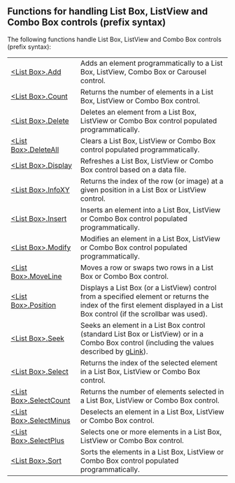 


## Functions for handling List Box, ListView and Combo Box controls (prefix syntax)
			



<a name="NOTE1"></a>
<a name="NOTE1_1"></a>
The following functions handle List Box, ListView and Combo Box controls (prefix syntax): 



|   |   |
| --- | --- |
| [&lt;List Box&gt;.Add](../WDLang1/1000017319.md) | Adds an element programmatically to a List Box, ListView, Combo Box or Carousel control. |
| [&lt;List Box&gt;.Count](../WDLang1/1000017334.md) | Returns the number of elements in a List Box, ListView or Combo Box control. |
| [&lt;List Box&gt;.Delete](../WDLang1/1000017415.md) | Deletes an element from a List Box, ListView or Combo Box control populated programmatically. |
| [&lt;List Box&gt;.DeleteAll](../WDLang1/1000017416.md) | Clears a List Box, ListView or Combo Box control populated programmatically. |
| [&lt;List Box&gt;.Display](../WDLang1/1000017318.md) | Refreshes a List Box, ListView or Combo Box control based on a data file. |
| [&lt;List Box&gt;.InfoXY](../WDLang1/1000017323.md) | Returns the index of the row (or image) at a given position in a List Box or ListView control. |
| [&lt;List Box&gt;.Insert](../WDLang1/1000017326.md) | Inserts an element into a List Box, ListView or Combo Box control populated programmatically. |
| [&lt;List Box&gt;.Modify](../WDLang1/1000017327.md) | Modifies an element in a List Box, ListView or Combo Box control populated programmatically. |
| [&lt;List Box&gt;.MoveLine](../WDLang1/1000017322.md) | Moves a row or swaps two rows in a List Box or Combo Box control. |
| [&lt;List Box&gt;.Position](../WDLang1/1000017335.md) | Displays a List Box (or a ListView) control from a specified element or returns the index of the first element displayed in a List Box control (if the scrollbar was used). |
| [&lt;List Box&gt;.Seek](../WDLang1/1000017320.md) | Seeks an element in a List Box control (standard List Box or ListView) or in a Combo Box control (including the values described by [gLink](../WDLang1/3029043.md)). |
| [&lt;List Box&gt;.Select](../WDLang1/1000017336.md) | Returns the index of the selected element in a List Box, ListView or Combo Box control. |
| [&lt;List Box&gt;.SelectCount](../WDLang1/1000017394.md) | Returns the number of elements selected in a List Box, ListView or Combo Box control. |
| [&lt;List Box&gt;.SelectMinus](../WDLang1/1000017393.md) | Deselects an element in a List Box, ListView or Combo Box control. |
| [&lt;List Box&gt;.SelectPlus](../WDLang1/1000017414.md) | Selects one or more elements in a List Box, ListView or Combo Box control. |
| [&lt;List Box&gt;.Sort](../WDLang1/1000017417.md) | Sorts the elements in a List Box, ListView or Combo Box control populated programmatically. |






